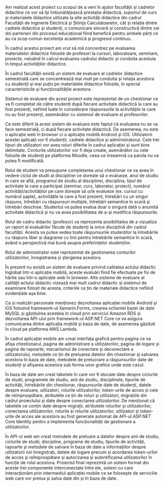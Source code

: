 Am realizat acest proiect cu scopul de a veni în ajutor facultății și cadrelor didactice ce vor să își îmbunătățească prestația didactică, suportul de curs și materialele didactice utilizate la alte activități didactice din cadrul Facultății de Inginerie Electrică și Știința Calculatoarelor, cât și relația dintre cadrele didactice și studenți, o comunicare sinceră și constructivă dintre cei doi parteneri din procesul educațional fiind benefică pentru ambele părți ce au ca scop comun excelența academică și progresul continuu. 

În cadrul acestui proiect am vrut să mă concentrez pe evaluarea materialelor didactice folosite de profesori la cursuri, laboratoare, seminare, proiecte, neluând în calcul evaluarea cadrului didactic și conduita acestuia în timpul activităților didactice. 

În cadrul facultății există un sistem de evaluare al cadrelor didactice semestrială care se concentrează mai mult pe conduita și relația acestora cu studenții și mai puțin pe materialele didactice folosite, în special caracteristicile și funcționalitățile acestora.

Sistemul de evaluare din acest proiect este reprezentat de un chestionar ce va fi completat de către studenți după fiecare activitate didactică la care au fost prezenți, nefiind luate în considerare răspunsurile la activitățile la care nu au fost prezenți, asemănător cu sistemul de evaluare al profesorilor.

Ce este diferit la acest sistem de evaluare este faptul că evaluarea nu se va face semestrială, ci după fiecare activitate didactică. De asemenea, nu este o aplicație web în browser ci o aplicație mobilă Android și iOS. Utilizatorii acestei aplicații vor fi studenții, cadrele didactice și administratorul. Cele trei tipuri de utilizatori vor avea roluri diferite în cadrul aplicației și sunt bine delimitate. Conturile utilizatorilor vor fi deja create, asemănător cu cele folosite de studenți pe platforma Moodle, ceea ce înseamnă ca parola nu va putea fi modificată.

Rolul de student va presupune completarea unui chestionar ce va avea în vedere ciclul de studii al disciplinei ce dorește să o evalueze, anul de studiu în care se află, programul de studiu al disciplinei, disciplina, tipul de activitate la care a participat (seminar, curs, laborator, proiect), numărul activității/activităților pe care dorește să o/le evalueze (ex. cursul cu numărul șapte), activitățile la care a fost prezent, întrebări cu un singur răspuns, întrebări cu răspunsuri multiple, întrebări semantice în scară și întrebări deschise. Studentul va putea evalua doar o singură dată o anumită activitate didactică și nu va avea posibilitatea de a-și modifica răspunsurile.

Rolul de cadru didactic (profesor) va reprezenta posibilitatea de a vizualiza un raport al evaluărilor făcute de studenți la orice disciplină din cadrul facultății. Acesta va putea vedea toate răspunsurile studenților la întrebările cu răspuns liber și diagrame cu linii pentru întrebările semantice în scară, având o perspectivă mai bună asupra preferințelor studenților.

Rolul de administrator este reprezentat de gestionarea conturilor utilizatorilor, înregistrarea și ștergerea acestora. 

În prezent nu există un sistem de evaluare privind calitatea actului didactic înglobat într-o aplicație mobilă, aceste evaluări fiind fie efectuate pe foi de hârtie sau într-o aplicație web în browser. Alte sisteme de evaluare al calității actului didactic vizează mai mult cadrul didactic și sistemul de examinare folosit de acesta, criteriile ce țin de materiale didactice nefiind evidențiate așa bine.

Ca și realizări personale menționez dezvoltarea aplicației mobile Android și iOS folosind framework-ul Xamarin.Forms, crearea schemei bazei de date MySQL și găzduirea acesteia în cloud prin serviciul Amazon RDS și dezvoltarea API-ului prin framework-ul ASP.NET Core ce va asigura comunicarea dintre aplicația mobilă și baza de date, de asemenea găzduit în cloud pe platforma AWS Lambda. 

În cadrul aplicației mobile am creat interfața grafică pentru pagina ce va afișa chestionarul, pagina de administrare a utilizatorilor, pagina de logare și pagina de rapoarte, mecanismul de conectare și deconectare a utilizatorului, metodele ce țin de preluarea datelor din chestionar și salvarea acestora în baza de date, metodele de prelucrare a răspunsurilor date de studenți și afișarea acestora sub forma unor grafice unde este cazul.

În baza de date am creat tabelele în care vor fi stocate date despre ciclurile de studii, programele de studiu, anii de studiu, disciplinele, tipurile de activități, întrebările din chestionar, răspunsurile date de studenți, datele despre evaluare, utilizatori, rolurile utilizatorilor, token-urile de acces și cele de reîmprospătare, atributele ce țin de roluri și utilizatori, migrațiile din cadrul proiectului și date despre conectarea utilizatorilor. De menționat că tabelele ce conțin date despre migrații, atributele rolurilor și utilizatorilor, conectarea utilizatorilor, rolurile și rolurile utilizatorilor, utilizatori și token-urile de acces ale acestora au fost generate automat de API-ul ASP.NET Core Identity pentru a implementa funcționalități de gestionare a utilizatorilor.

În API-ul web am creat metodele de preluare a datelor despre anii de studiu, ciclurile de studii, discipline, programe de studiu, tipurile de activități, rapoarte și metodele de salvare în baza de date a informațiilor despre utilizatorii noi înregistrați, datele de logare precum și acordarea token-urilor de acces și reîmprospătare și autorizarea și autentificarea utilizatorilor în funcție de rolul acestora.
Proiectul final reprezintă un sistem format din aceste trei componente interconectate între ele, sistem cu care interacționăm prin intermediul aplicației mobile ce se folosește de serviciile web care vor prelua și salva date din și în baza de date.
